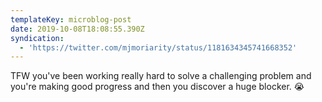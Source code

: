 ```yaml
---
templateKey: microblog-post
date: 2019-10-08T18:08:55.390Z
syndication:
  - 'https://twitter.com/mjmoriarity/status/1181634345741668352'
---
```


TFW you've been working really hard to solve a challenging problem and you're making good progress and then you discover a huge blocker. 😭
